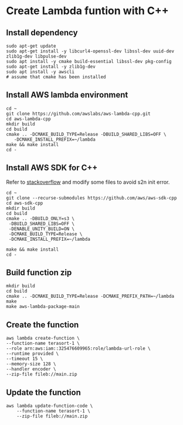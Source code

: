# Create Lambda funtion with C++
## Install dependency
```
sudo apt-get update
sudo apt-get install -y libcurl4-openssl-dev libssl-dev uuid-dev zlib1g-dev libpulse-dev
sudo apt install -y cmake build-essential libssl-dev pkg-config
sudo apt-get install -y zlib1g-dev
sudo apt install -y awscli
# assume that cmake has been installed
```
## Install AWS lambda environment
```
cd ~
git clone https://github.com/awslabs/aws-lambda-cpp.git
cd aws-lambda-cpp
mkdir build
cd build
cmake .. -DCMAKE_BUILD_TYPE=Release -DBUILD_SHARED_LIBS=OFF \
   -DCMAKE_INSTALL_PREFIX=~/lambda
make && make install
cd -
```
## Install AWS SDK for C++
Refer to [stackoverflow](https://stackoverflow.com/questions/74516483/aws-c-lambda-segmentation-fault/74611780#74611780) and modify some files to
avoid s2n init error.
```
cd ~
git clone --recurse-submodules https://github.com/aws/aws-sdk-cpp
cd aws-sdk-cpp
mkdir build
cd build
cmake .. -DBUILD_ONLY=s3 \
 -DBUILD_SHARED_LIBS=OFF \
 -DENABLE_UNITY_BUILD=ON \
 -DCMAKE_BUILD_TYPE=Release \
 -DCMAKE_INSTALL_PREFIX=~/lambda

make && make install
cd -
```
## Build function zip
```
mkdir build
cd build
cmake .. -DCMAKE_BUILD_TYPE=Release -DCMAKE_PREFIX_PATH=~/lambda
make
make aws-lambda-package-main
```

## Create the function
```
aws lambda create-function \
--function-name terasort-1 \
--role arn:aws:iam::325476609965:role/lambda-url-role \
--runtime provided \
--timeout 15 \
--memory-size 128 \
--handler encoder \
--zip-file fileb://main.zip
```

## Update the function
```
aws lambda update-function-code \
    --function-name terasort-1 \
    --zip-file fileb://main.zip
```

